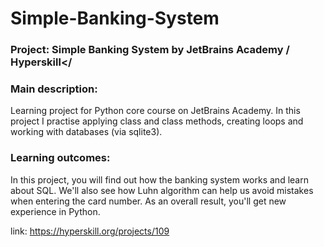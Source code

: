 # Simple-Banking-System
### Project: Simple Banking System by JetBrains Academy / Hyperskill</

### Main description:
Learning project for Python core course on JetBrains Academy.
In this project I practise applying class and class methods,
creating loops and working with databases (via sqlite3).


### Learning outcomes:
In this project, you will find out how the banking system works and learn about SQL.
We'll also see how Luhn algorithm can help us avoid mistakes when entering the card number.
As an overall result, you'll get new experience in Python.

link: <https://hyperskill.org/projects/109>
